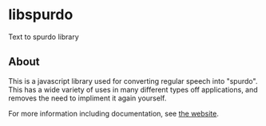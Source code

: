 # libspurdo
Text to spurdo library

## About
This is a javascript library used for converting regular speech into "spurdo". This has a wide variety of uses in many different types off applications, and removes the need to impliment it again yourself.

For more information including documentation, see [the website](https://installgen2.github.io/libspurdo).
